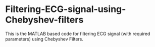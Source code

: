 # Filtering-ECG-signal-using-Chebyshev-filters
This is the MATLAB based code for filtering ECG signal (with required parameters) using Chebyshev Filters.
